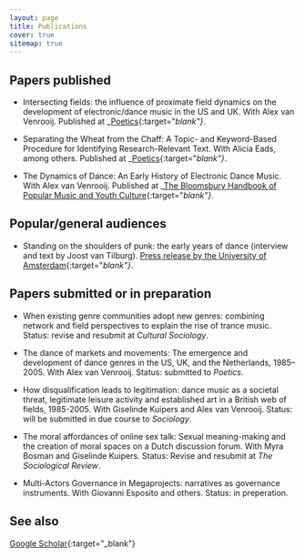 ```yaml
---
layout: page
title: Publications
cover: true
sitemap: true
---
```


## Papers published

- Intersecting fields: the influence of proximate field dynamics
on the development of electronic/dance music in the US and UK.
With Alex van Venrooij. Published at _[Poetics](https://www.sciencedirect.com/science/article/abs/pii/S0304422X18300342){:target="_blank"}_.

- Separating the Wheat from the Chaff: A Topic- and Keyword-Based
Procedure for Identifying Research-Relevant Text. With Alicia Eads, among others. Published at _[Poetics](https://www.sciencedirect.com/science/article/abs/pii/S0304422X20302813){:target="_blank"}_.

- The Dynamics of Dance: An Early History of Electronic Dance Music. With Alex van Venrooij. Published at _[The Bloomsbury Handbook of Popular Music and Youth Culture](https://www.bloomsbury.com/uk/bloomsbury-handbook-of-popular-music-and-youth-culture-9781501333705/){:target="_blank"}_. 


## Popular/general audiences

- Standing on the shoulders of punk: the early years of dance (interview and text by Joost van Tilburg). [Press release by the University of Amsterdam](https://www.uva.nl/en/content/news/press-releases/2023/09/standing-on-the-shoulders-of-punk-the-early-years-of-dance.html?origin=kUP%2Byx6UTZqvuJiCJKnnEQ){:target="_blank"}_. 



## Papers submitted or in preparation

- When existing genre communities adopt new genres: combining network and field perspectives to explain the rise of trance music. Status: revise and resubmit at _Cultural Sociology_.

- The dance of markets and movements: The emergence and development of dance genres in the US, UK, and the Netherlands, 1985–2005. With Alex van Venrooij. Status: submitted to _Poetics_.

- How disqualification leads to legitimation: dance music as a societal threat, legitimate leisure activity and established art in a British web of fields, 1985-2005. With Giselinde Kuipers and Alex van Venrooij. Status: will be submitted in due course to _Sociology_.


- The moral affordances of online sex talk: Sexual meaning-making and the creation of moral spaces on a Dutch discussion forum. With Myra Bosman and Giselinde Kuipers. Status: Revise and resubmit at _The Sociological Review_.

- Multi-Actors Governance in Megaprojects: narratives as governance instruments. With Giovanni Esposito and others. Status: in preperation. 

## See also
[Google Scholar](https://scholar.google.com/citations?user=czGM1vUAAAAJ&hl=nl){:target="_blank"}



